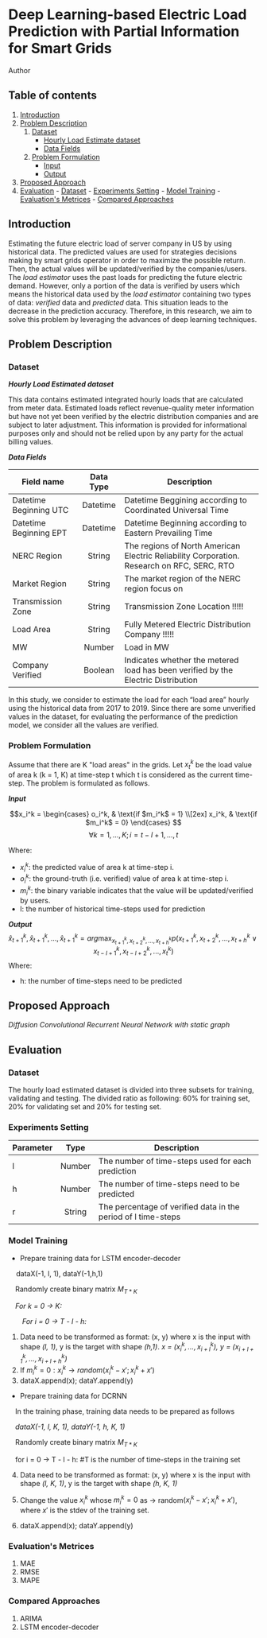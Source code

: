# Deep Learning-based Electric Load Prediction with Partial Information for Smart Grids

Author

## Table of contents
1. [Introduction](#introduction)
2. [Problem Description](#problem_description)
    1. [Dataset](#dataset_des)
		- [Hourly Load Estimate dataset](#hrl_load_estimate_dataset)
		- [Data Fields](#data_fields)
    2. [Problem Formulation](#problem_formulation)
	    - [Input](#input)
	    - [Output](#output)
3. [Proposed Approach](#proposed_approach)
4. [Evaluation](#evaluation)
		- [Dataset](#dataset_evaluation)
		- [Experiments Setting](#experiment_setting)
		- [Model Training](#model_training)
		- [Evaluation's Metrices](#evaluation_metrices)
		- [Compared Approaches](#compared_approach)

## Introduction <a name="introduction"></a>
Estimating the future electric load of server company in US by using historical data. The predicted values are used for strategies decisions making by smart grids operator in order to maximize the possible return. Then, the actual values will be updated/verified by the companies/users. The _load estimator_ uses the past loads for predicting the future electric demand.
However, only a portion of the data is verified by users which means the historical data used by the _load estimator_ containing two types of data: _verified_ data and _predicted_ data. This situation leads to the decrease in the prediction accuracy. Therefore, in this research, we aim to solve this problem by leveraging the advances of deep learning techniques.

## Problem Description <a name="problem_description"></a>

### Dataset <a name="dataset_des"></a>

***Hourly Load Estimated dataset*** <a name="hrl_load_estimate_dataset"></a>

This data contains estimated integrated hourly loads that are calculated from meter data. Estimated loads reflect revenue-quality meter information but have not yet been verified by the electric distribution companies and are subject to later adjustment. This information is provided for informational purposes only and should not be relied upon by any party for the actual billing values.

***Data Fields*** <a name="data_fields"></a>

| Field name             	| Data Type 	| Description                                                                                	|
|------------------------	|:---------:	|--------------------------------------------------------------------------------------------	|
| Datetime Beginning UTC 	|  Datetime 	| Datetime Beggining according to Coordinated Universal Time                                 	|
| Datetime Beginning EPT 	|  Datetime 	| Datetime Beginning according to Eastern Prevailing Time                                    	|
| NERC Region            	|   String  	| The regions of North American Electric Reliability Corporation. Research on RFC, SERC, RTO 	|
| Market Region          	|   String  	| The market region of the NERC region focus on                                              	|
| Transmission Zone      	|   String  	| Transmission Zone Location !!!!!                                                           	|
| Load Area              	|   String  	| Fully Metered Electric Distribution Company !!!!!                                          	|
| MW                     	|   Number  	| Load in MW                                                                                 	|
| Company Verified       	|  Boolean  	| Indicates whether the metered load has been verified by the Electric Distribution          	|

In this study, we consider to estimate the load for each “load area” hourly using the historical data from 2017 to 2019. Since there are some unverified values in the dataset, for evaluating the performance of the prediction model, we consider all the values are verified.

### Problem Formulation <a name="problem_formulation"></a>

Assume that there are K "load areas" in the grids. Let $x_t^k$ be the load value of area k (k = 1, K) at time-step t which t is considered as the current time-step. The problem is formulated as follows. 

***Input*** <a name="input"></a>

$$x_i^k = 
\begin{cases}
o_i^k,  & \text{if $m_i^k$ = 1} \\[2ex]
x_i^k, & \text{if $m_i^k$ = 0}
\end{cases}
$$
$$\forall k = 1, ..., K; i  = t - l +1, ..., t$$

Where:
- $x_i^k$: the predicted value of area k at time-step i.
- $o_i^k$: the ground-truth (i.e. verified) value of area k at time-step i.
- $m_i^k$: the binary variable indicates that the value will be updated/verified by users.
- l: the number of historical time-steps used for prediction

***Output*** <a name="output"></a>
$$\hat{x}_{t+1}^k, \hat{x}_{t+1}^k,..., \hat{x}_{t+1}^k = arg\max_{{x}_{t+1}^k, {x}_{t+2}^k,..., {x}_{t+h}^k} p({x}_{t+1}^k, {x}_{t+2}^k,..., {x}_{t+h}^k \vee {x}_{t-l+1}^k, {x}_{t-l+2}^k,..., {x}_{t}^k)$$
Where:
- h: the number of time-steps need to be predicted

## Proposed Approach <a name="proposed_approach"></a>
*Diffusion Convolutional Recurrent Neural Network with static graph*

## Evaluation <a name="evaluation"></a>
### Dataset <a name="dataset_evaluation"></a>
The hourly load estimated dataset is divided into three subsets for training, validating and testing. The divided ratio as following: 60% for training set, 20% for validating set and 20% for testing set.
### Experiments Setting <a name="experiment_setting"></a>
| 	Parameter 	|  Type  	 | Description                                                   									|
|	-----------	|	:------:	 |---------------------------------------------------------------				|
|     		l     		| Number | The number of time-steps used for each prediction             		|
|     		h     		| Number | The number of time-steps need to be predicted                 		|
|    		 r     		| String 	 | The percentage of verified data in the period of l time-steps 	|

### Model Training <a name="model_training"></a>
- Prepare training data for LSTM encoder-decoder

&nbsp;&nbsp;&nbsp;&nbsp;dataX(-1, l, 1), dataY(-1,h,1)

&emsp;Randomly create binary matrix $M_{T*K}$

&emsp;*For k = 0 -> K:*

&emsp;&emsp;*For i = 0 -> T - l - h:*

1. Data need to be transformed as format: (x, y) where x is the input with shape *(l, 1)*, y is the target with shape *(h,1)*. *x = ($x_i^k,...,x_{i+l}^k$), y = ($x_{i+l+1}^k,...,x_{i+l+h}^k$)*
2. If $m_i^k = 0: x_i^k \to random(x_i^k - x'; x_i^k + x')$ 
3. dataX.append(x); dataY.append(y) 

- Prepare training data for DCRNN

&emsp;In the training phase, training data needs to be prepared as follows

&emsp;*dataX(-1, l, K, 1), dataY(-1, h, K, 1)*

&emsp;Randomly create binary matrix $M_{T*K}$

&emsp;for i = 0 -> T - l - h: #T is the number of time-steps in the training set

4. Data need to be transformed as format: (x, y) where x is the input with shape *(l, K, 1)*, y is the target with shape *(h, K, 1)*

5. Change the value $x_i^k$ whose $m_i^k = 0$ as $\to$ random$(x_i^k - x'; x_i^k + x')$, where $x'$ is the stdev of the training set.

6. dataX.append(x); dataY.append(y)
 
### Evaluation's Metrices <a name="evaluation_metric"></a>
1. MAE
2. RMSE
3. MAPE
### Compared Approaches <a name="compared_approach"></a>
1. ARIMA
2. LSTM encoder-decoder
